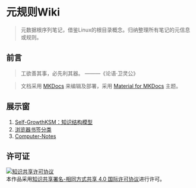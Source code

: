 # 元规则Wiki

> 元数据根序列笔记，借鉴Linux的根目录概念。归纳整理所有笔记的元信息或规则。

## 前言

> 工欲善其事，必先利其器。 ———《论语·卫灵公》

> 文档采用 [MKDocs](https://www.mkdocs.org/) 来编辑及部署，采用 [Material for MKDocs](https://squidfunk.github.io/mkdocs-material/) 主题。

## 展示窗

1. [Self-GrowthKSM：知识结构模型 ](docs/Self-GrowthKSM/自述文件.md)
2. [浏览器书签分类](docs/浏览器书签分类.md)
3. [Computer-Notes](docs/Computer-Notes.md)


## 许可证

<a rel="license" href="http://creativecommons.org/licenses/by-sa/4.0/"><img alt="知识共享许可协议" style="border-width:0" src="https://i.creativecommons.org/l/by-sa/4.0/88x31.png" /></a><br />本作品采用<a rel="license" href="http://creativecommons.org/licenses/by-sa/4.0/">知识共享署名-相同方式共享 4.0 国际许可协议</a>进行许可。
